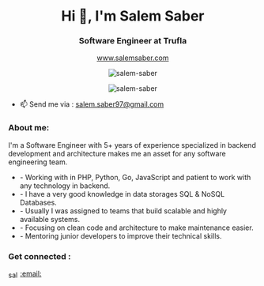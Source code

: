 <h1 align="center">Hi 👋, I'm Salem Saber</h1>
<h3 align="center">Software Engineer at Trufla</h3> 

<p align="center"><a href="https://salemsaber.com/" target="blank">www.salemsaber.com</a></p>
<p align="center"><img src="https://komarev.com/ghpvc/?username=salem-saber&label=Profile%20views&color=0e75b6&style=flat" alt="salem-saber" /> </p>
<p align="center"><img align="center" src="https://github-readme-streak-stats.herokuapp.com/?user=salem-saber&" alt="salem-saber" /></p>

- 📫 Send me via : salem.saber97@gmail.com

<h3 align="left">About me:</h3>
<p align="left">I'm a Software Engineer with 5+ years of experience specialized in backend development and architecture makes me an asset for any software engineering team.</p>
<ul>
  <li>- Working with in PHP, Python, Go, JavaScript and patient to work with any technology in backend.</li>
  <li>- I have a very good knowledge in data storages SQL & NoSQL Databases.</li>
  <li>- Usually I was assigned to teams that build scalable and highly available systems.</li>
  <li>- Focusing on clean code and architecture to make maintenance easier.</li>
  <li>- Mentoring junior developers to improve their technical skills.</li>
</ul>

<h3 align="left">Get connected :</h3>
<p align="left">
<a href="https://linkedin.com/in/salem-saber" target="blank"><img align="center" src="https://raw.githubusercontent.com/rahuldkjain/github-profile-readme-generator/master/src/images/icons/Social/linked-in-alt.svg" alt="salem-saber" height="15" width="20" /></a>
<a href="mailto:salem.saber97@gmail.com" target="blank">:email:</a>
</p>


